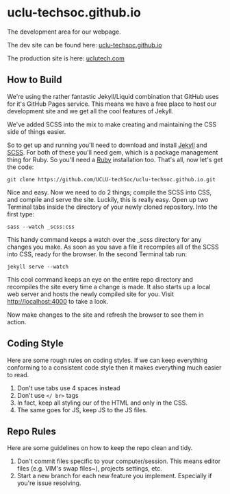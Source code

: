 uclu-techsoc.github.io
======================

The development area for our webpage.

The dev site can be found here: [uclu-techsoc.github.io](http://uclu-techsoc.github.io)

The production site is here: [uclutech.com](http://uclutech.com)

How to Build
------------

We're using the rather fantastic Jekyll/Liquid combination that GitHub uses for it's GitHub Pages service. This means we have a free place to host our development site and we get all the cool features of Jekyll.

We've added SCSS into the mix to make creating and maintaining the CSS side of things easier.

So to get up and running you'll need to download and install [Jekyll](http://jekyllrb.com/) and [SCSS](http://sass-lang.com/). For both of these you'll need gem, which is a package management thing for Ruby. So you'll need a [Ruby](http://www.ruby-lang.org/) installation too. That's all, now let's get the code:

    git clone https://github.com/UCLU-techSoc/uclu-techsoc.github.io.git

Nice and easy. Now we need to do 2 things; compile the SCSS into CSS, and compile and serve the site. Luckily, this is really easy. Open up two Terminal tabs inside the directory of your newly cloned repository. Into the first type:

    sass --watch _scss:css

This handy command keeps a watch over the _scss directory for any changes you make. As soon as you save a file it recompiles all of the SCSS into CSS, ready for the browser. In the second Terminal tab run:

    jekyll serve --watch

This cool command keeps an eye on the entire repo directory and recompiles the site every time a change is made. It also starts up a local web server and hosts the newly compiled site for you. Visit [http://localhost:4000](http://localhost:4000) to take a look.

Now make changes to the site and refresh the browser to see them in action.

Coding Style
------------

Here are some rough rules on coding styles. If we can keep everything conforming to a consistent code style then it makes everything much easier to read.

1. Don't use tabs use 4 spaces instead
2. Don't use `</ br>` tags
3. In fact, keep all styling our of the HTML and only in the CSS.
4. The same goes for JS, keep JS to the JS files.

Repo Rules
----------

Here are some guidelines on how to keep the repo clean and tidy.

1. Don't commit files specific to your computer/session. This means editor files (e.g. VIM's swap files~), projects settings, etc.
2. Start a new branch for each new feature you implement. Especially if you're issue resolving.
